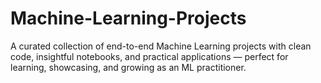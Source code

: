 # Machine-Learning-Projects
A curated collection of end-to-end Machine Learning projects with clean code, insightful notebooks, and practical applications — perfect for learning, showcasing, and growing as an ML practitioner.
